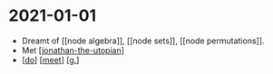# 2021-01-01

- Dreamt of [[node algebra]], [[node sets]], [[node permutations]].
- Met [[jonathan-the-utopian]]
- [[do]] [[meet]] [[g.]]

[//begin]: # "Autogenerated link references for markdown compatibility"
[jonathan-the-utopian]: ../jonathan-the-utopian "Jonathan the Utopian"
[do]: ../do "Do"
[meet]: ../meet "Meet"
[g.]: ../g. "G."
[//end]: # "Autogenerated link references"